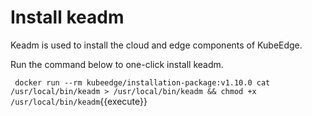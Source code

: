 # Install keadm

Keadm is used to install the cloud and edge components of KubeEdge.

Run the command below to one-click install keadm.

` docker run --rm kubeedge/installation-package:v1.10.0 cat /usr/local/bin/keadm > /usr/local/bin/keadm && chmod +x /usr/local/bin/keadm`{{execute}}




